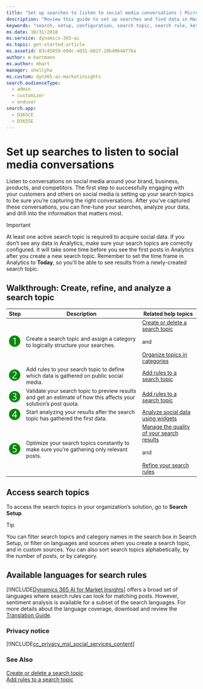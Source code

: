 ```yaml
---
title: "Set up searches to listen to social media conversations | Microsoft Docs"
description: "Review this guide to set up searches and find data in Market Insights."
keywords: "search, setup, configuration, search topic, search rule, keywords"
ms.date: 10/31/2018
ms.service: dynamics-365-ai
ms.topic: get-started-article
ms.assetid: 03c45859-e94c-4d31-b027-18b49644776a
author: m-hartmann
ms.author: mhart
manager: shellyha
ms.custom: dyn365-ai-marketinsights
search.audienceType: 
  - admin
  - customizer
  - enduser
search.app: 
  - D365CE
  - D365SE
---
```


# Set up searches to listen to social media conversations
Listen to conversations on social media around your brand, business, products, and competitors. The first step to successfully engaging with your customers and others on social media is setting up your search topics to be sure you’re capturing the right conversations. After you’ve captured these conversations, you can fine-tune your searches, analyze your data, and drill into the information that matters most.  
  
> [!IMPORTANT]
>  At least one active search topic is required to acquire social data. If you don’t see any data in Analytics, make sure your search topics are correctly configured. It will take some time before you see the first posts in Analytics after you create a new search topic. Remember to set the time frame in Analytics to **Today**, so you'll be able to see results from a newly-created search topic.  
  
## Walkthrough: Create, refine, and analyze a search topic  
  
|Step|Description|Related help topics|  
|----------|-----------------|-------------------------|  
|![step 1](media/crm-ua-walkthrough-green-1.png "Step 1")|Create a search topic and assign a category to logically structure your searches.|[Create or delete a search topic](create-delete-search-topic.md)<br /><br /> and<br /><br /> [Organize topics in categories](search-topic-categories.md)|  
|![step 2](media/crm-ua-walkthrough-green-2.png "Step 2")|Add rules to your search topic to define which data is gathered on public social media.|[Add rules to a search topic](add-rules-search-topic.md)|  
|![step 3](media/crm-ua-walkthrough-green-3.png "Step 3")|Validate your search topic to preview results and get an estimate of how this affects your solution’s post quota.|[Add rules  to a search topic](add-rules-search-topic.md)|  
|![step 4](media/crm-ua-walkthrough-green-4.png "Step 4")|Start analyzing your results after the search topic has gathered the first data.|[Analyze social data using widgets](analyze-social-data-using-widgets.md)|  
|![step 5](media/crm-ua-walkthrough-green-5.png "Step 5")|Optimize your search topics constantly to make sure you’re gathering only relevant posts.|[Manage the quality of your search results](search-results-quality.md)<br /><br /> and<br /><br /> [Refine your search rules](refine-search-rules.md)|  
  
## Access search topics  
 To access the search topics in your organization’s solution, go to **Search Setup**.  
  
> [!TIP]
>  You can filter search topics and category names in the search box in Search Setup, or filter on languages and sources when you create a search topic, and in custom sources. You can also sort search topics alphabetically, by the number of posts, or by category.  
  
## Available languages for search rules  
 [!INCLUDE[Dynamics 365 AI for Market Insights](../includes/pn-market-insights-long.md)] offers a broad set of languages where search rules can look for matching posts. However, sentiment analysis is available for a subset of the search languages. For more details about the language coverage, download and review the [Translation Guide](http://go.microsoft.com/fwlink/p/?LinkId=391086).  
  
### Privacy notice  
 [!INCLUDE[cc_privacy_msl_social_services_content](../includes/cc-privacy-market-insights-social-services-content.md)]  
  
### See Also  
 [Create or delete a search topic](create-delete-search-topic.md)   
 [Add rules to a search topic](add-rules-search-topic.md)
 
